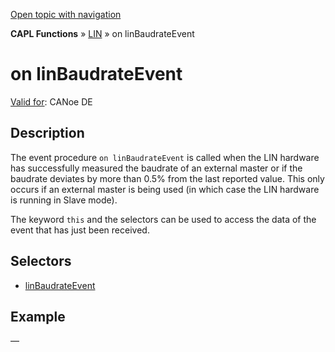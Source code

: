 [Open topic with navigation](../../../../../CANoeDEFamily.htm#Topics/CAPLFunctions/LIN/EventProcedures/CAPLfunctionOnLINBaudrateEvent.md)

**CAPL Functions** » [LIN](../CAPLfunctionsLINOverview.md) » on linBaudrateEvent

# on linBaudrateEvent

[Valid for](../../../Shared/FeatureAvailability.md): CANoe DE

## Description

The event procedure `on linBaudrateEvent` is called when the LIN hardware has successfully measured the baudrate of an external master or if the baudrate deviates by more than 0.5% from the last reported value. This only occurs if an external master is being used (in which case the LIN hardware is running in Slave mode).

The keyword `this` and the selectors can be used to access the data of the event that has just been received.

## Selectors

- [linBaudrateEvent](../Selectors/CAPLfunctionLINBaudrateEvent.md)

## Example

—
